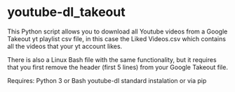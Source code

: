 # youtube-dl_takeout

This Python script allows you to download all Youtube videos from a Google Takeout yt playlist csv file, in this case the Liked Videos.csv which contains all the videos that your yt account likes.

There is also a Linux Bash file with the same functionality, but it requires that you first remove the header (first 5 lines) from your Google Takeout file.

Requires:
Python 3 or Bash
youtube-dl standard instalation or via pip
